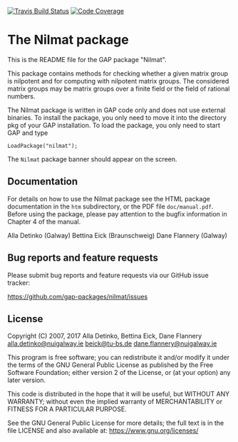 [![Travis Build Status](https://travis-ci.com/gap-packages/nilmat.svg?branch=master)](https://travis-ci.com/gap-packages/nilmat)
[![Code Coverage](https://codecov.io/github/gap-packages/nilmat/coverage.svg?branch=master&token=)](https://codecov.io/gh/gap-packages/nilmat)

# The Nilmat package

This is the README file for the GAP package "Nilmat".

This package contains methods for checking whether a given matrix group
is nilpotent and for computing with nilpotent matrix groups. The considered
matrix groups may be matrix groups over a finite field or the field of
rational numbers.

The Nilmat package is written in GAP code only and does not use
external binaries. To install the package, you only need to move
it into the directory pkg of your GAP installation. To load the
package, you only need to start GAP and type

    LoadPackage("nilmat");

The `Nilmat` package banner should appear on the screen.


## Documentation

For details on how to use the Nilmat package see the HTML
package documentation in the `htm` subdirectory, or the PDF file
`doc/manual.pdf`.
Before using the package, please pay attention to the bugfix
information in Chapter 4 of the manual.

  Alla Detinko (Galway)
  Bettina Eick (Braunschweig)
  Dane Flannery (Galway)


## Bug reports and feature requests

Please submit bug reports and feature requests via our GitHub issue tracker:

  <https://github.com/gap-packages/nilmat/issues>


## License

Copyright (C) 2007, 2017 Alla Detinko, Bettina Eick, Dane Flannery
<alla.detinko@nuigalway.ie>
<beick@tu-bs.de>
<dane.flannery@nuigalway.ie>

This program is free software; you can redistribute it and/or modify
it under the terms of the GNU General Public License as published by
the Free Software Foundation; either version 2 of the License, or
(at your option) any later version.

This code is distributed in the hope that it will be useful,
but WITHOUT ANY WARRANTY; without even the implied warranty
of MERCHANTABILITY or FITNESS FOR A PARTICULAR PURPOSE.

See the GNU General Public License for more details; the full text
is in the file LICENSE and also available at:
  <https://www.gnu.org/licenses/>
